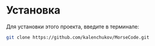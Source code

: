 # Установка
Для установки этого проекта, введите в терминале:

```bash
git clone https://github.com/kalenchukov/MorseCode.git
```
